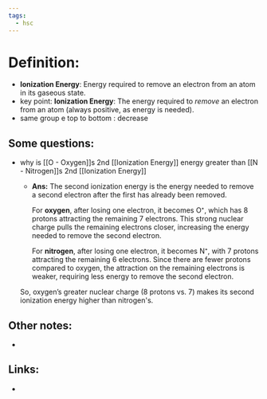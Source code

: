 ```yaml
---
tags:
  - hsc
---
```

# Definition:
- **Ionization Energy**: Energy required to remove an electron from an atom in its gaseous state.
- key point: **Ionization Energy**: The energy required to _remove_ an electron from an atom (always positive, as energy is needed).
- same group e top to bottom : decrease
## Some questions:
- why is [[O - Oxygen]]s 2nd [[Ionization Energy]] energy greater than [[N - Nitrogen]]s 2nd [[Ionization Energy]]
	- **Ans:** The second ionization energy is the energy needed to remove a second electron after the first has already been removed.
		
		For **oxygen**, after losing one electron, it becomes O⁺, which has 8 protons attracting the remaining 7 electrons. This strong nuclear charge pulls the remaining electrons closer, increasing the energy needed to remove the second electron.
		
		For **nitrogen**, after losing one electron, it becomes N⁺, with 7 protons attracting the remaining 6 electrons. Since there are fewer protons compared to oxygen, the attraction on the remaining electrons is weaker, requiring less energy to remove the second electron.
		
	So, oxygen’s greater nuclear charge (8 protons vs. 7) makes its second ionization energy higher than nitrogen's.
## Other notes:
- 
## Links:
- 